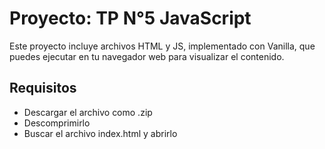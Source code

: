 # Proyecto: TP N°5 JavaScript

Este proyecto incluye archivos HTML y JS, implementado con Vanilla, que puedes ejecutar en tu navegador web para visualizar el contenido.

## Requisitos

- Descargar el archivo como .zip
- Descomprimirlo
- Buscar el archivo index.html y abrirlo
